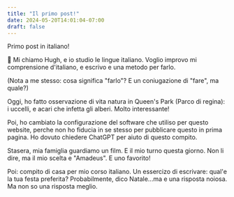 ```yaml
---
title: "Il primo post!"
date: 2024-05-20T14:01:04-07:00
draft: false
---
```


Primo post in italiano!

👋 Mi chiamo Hugh, e io studio le lingue italiano.  Voglio improvo mi
comprensione d'italiano, e escrivo e una metodo per farlo.

(Nota a me stesso:  cosa significa "farlo"?  E un coniugazione di
"fare", ma quale?)

Oggi, ho fatto osservazione di vita natura in Queen's Park (Parco di
regina): i uccelli, e acari che infetta gli alberi.  Molto
interessante!

Poi, ho cambiato la configurazione del software che utiliso per questo
website, perche non ho fiducia in se stesso per pubblicare questo in
prima pagina.  Ho dovuto chiedere ChatGPT per aiuto di questo compito.

Stasera, mia famiglia guardiamo un film.  E il mio turno questa
giorno.  Non li dire, ma il mio scelta e "Amadeus".  E uno favorito!

Poi: compito di casa per mio corso italiano.  Un essercizo di
escrivare:  qual'e la tua festa preferita?  Probabilmente, dico
Natale...ma e una risposta noiosa.  Ma non so una risposta meglio.
